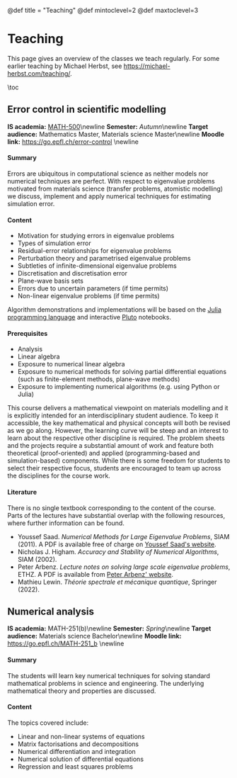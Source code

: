 @def title = "Teaching"
@def mintoclevel=2
@def maxtoclevel=3

# Teaching

This page gives an overview of the classes we teach regularly.
For some earlier teaching by Michael Herbst, see <https://michael-herbst.com/teaching/>.

\toc

## Error control in scientific modelling
**IS academia:** [MATH-500](https://staging-edu.epfl.ch/coursebook/en/error-control-in-scientific-modelling-MATH-500)\newline
**Semester:** *Autumn*\newline
**Target audience:** Mathematics Master, Materials science Master\newline
**Moodle link:** <https://go.epfl.ch/error-control> \newline

#### Summary
Errors are ubiquitous in computational science as neither models nor numerical
techniques are perfect. With respect to eigenvalue problems motivated from
materials science (transfer problems, atomistic modelling) we discuss,
implement and apply numerical techniques for estimating simulation error.

#### Content
* Motivation for studying errors in eigenvalue problems
* Types of simulation error
* Residual-error relationships for eigenvalue problems
* Perturbation theory and parametrised eigenvalue problems
* Subtleties of infinite-dimensional eigenvalue problems
* Discretisation and discretisation error
* Plane-wave basis sets
* Errors due to uncertain parameters (if time permits)
* Non-linear eigenvalue problems (if time permits)

Algorithm demonstrations and implementations will be based on
the [Julia programming language](https://julialang.org/)
and interactive [Pluto](https://plutojl.org/) notebooks.

#### Prerequisites
* Analysis
* Linear algebra
* Exposure to numerical linear algebra
* Exposure to numerical methods for solving partial differential equations
  (such as finite-element methods, plane-wave methods)
* Exposure to implementing numerical algorithms (e.g. using Python or Julia)

This course delivers a mathematical viewpoint on materials modelling and it is
explicitly intended for an interdisciplinary student audience. To keep it
accessible, the key mathematical and physical concepts will both be revised as
we go along. However, the learning curve will be steep and an interest to learn
about the respective other discipline is required. The problem sheets and the
projects require a substantial amount of work and feature both theoretical
(proof-oriented) and applied (programming-based and simulation-based) components.
While there is some freedom for students to select their respective
focus, students are encouraged to team up across the disciplines
for the course work.

#### Literature
There is no single textbook corresponding to the content of the course.
Parts of the lectures have substantial overlap with the following resources,
where further information can be found.

- Youssef Saad. *Numerical Methods for Large Eigenvalue Problems*, SIAM (2011).
  A PDF is available free of charge on [Youssef Saad's website](https://www-users.cse.umn.edu/~saad/eig_book_2ndEd.pdf).
- Nicholas J. Higham. *Accuracy and Stability of Numerical Algorithms*, SIAM (2002).
- Peter Arbenz. *Lecture notes on solving large scale eigenvalue problems*, ETHZ.
  A PDF is available from [Peter Arbenz' website](https://people.inf.ethz.ch/arbenz/ewp/Lnotes/lsevp.pdf).
- Mathieu Lewin. *Théorie spectrale et mécanique quantique*, Springer (2022).

## Numerical analysis
**IS academia:** MATH-251(b)\newline
**Semester:** *Spring*\newline
**Target audience:** Materials science Bachelor\newline
**Moodle link:** <https://go.epfl.ch/MATH-251_b> \newline

#### Summary
The students will learn key numerical techniques for solving standard
mathematical problems in science and engineering. The underlying mathematical
theory and properties are discussed.

#### Content
The topics covered include:

* Linear and non-linear systems of equations
* Matrix factorisations and decompositions
* Numerical differentiation and integration
* Numerical solution of differential equations
* Regression and least squares problems
